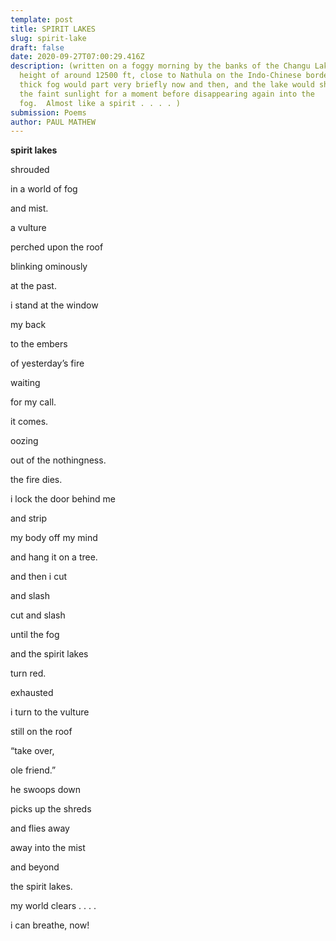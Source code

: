 ```yaml
---
template: post
title: SPIRIT LAKES
slug: spirit-lake
draft: false
date: 2020-09-27T07:00:29.416Z
description: (written on a foggy morning by the banks of the Changu Lake, at a
  height of around 12500 ft, close to Nathula on the Indo-Chinese border.  The
  thick fog would part very briefly now and then, and the lake would shimmer in
  the faint sunlight for a moment before disappearing again into the
  fog.  Almost like a spirit . . . . )
submission: Poems
author: PAUL MATHEW
---
```



**spirit lakes**

shrouded

in a world of fog

and mist.

a vulture

perched upon the roof

blinking ominously

at the past.

i stand at the window

my back

to the embers

of yesterday’s fire

waiting

for my call.

it comes.

oozing

out of the nothingness.

the fire dies.

i lock the door behind me

and strip

my body off my mind

and hang it on a tree.

and then i cut

and slash

cut and slash

until the fog

and the spirit lakes

turn red.

exhausted

i turn to the vulture

still on the roof

“take over,

ole friend.”

he swoops down

picks up the shreds

and flies away

away into the mist

and beyond

the spirit lakes.

my world clears . . . .

i can breathe, now!